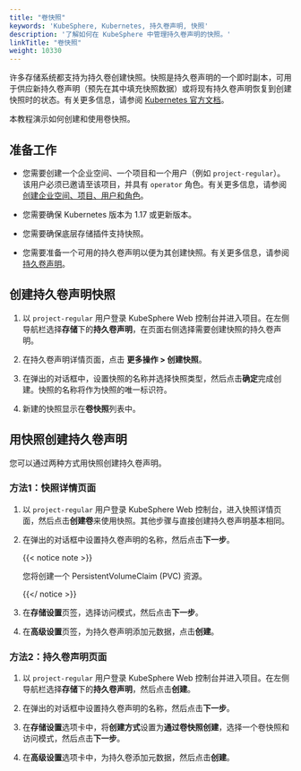 ```yaml
---
title: "卷快照"
keywords: 'KubeSphere, Kubernetes, 持久卷声明, 快照'
description: '了解如何在 KubeSphere 中管理持久卷声明的快照。'
linkTitle: "卷快照"
weight: 10330
---
```


许多存储系统都支持为持久卷创建快照。快照是持久卷声明的一个即时副本，可用于供应新持久卷声明（预先在其中填充快照数据）或将现有持久卷声明恢复到创建快照时的状态。有关更多信息，请参阅 [Kubernetes 官方文档](https://kubernetes.io/zh/docs/concepts/storage/volume-snapshots/)。

本教程演示如何创建和使用卷快照。

## 准备工作

- 您需要创建一个企业空间、一个项目和一个用户（例如 `project-regular`）。该用户必须已邀请至该项目，并具有 `operator` 角色。有关更多信息，请参阅[创建企业空间、项目、用户和角色](../../../quick-start/create-workspace-and-project/)。

- 您需要确保 Kubernetes 版本为 1.17 或更新版本。

- 您需要确保底层存储插件支持快照。

- 您需要准备一个可用的持久卷声明以便为其创建快照。有关更多信息，请参阅[持久卷声明](../volumes/)。

## 创建持久卷声明快照

1. 以 `project-regular` 用户登录 KubeSphere Web 控制台并进入项目。在左侧导航栏选择**存储**下的**持久卷声明**，在页面右侧选择需要创建快照的持久卷声明。

2. 在持久卷声明详情页面，点击 **更多操作 > 创建快照**。

3. 在弹出的对话框中，设置快照的名称并选择快照类型，然后点击**确定**完成创建。快照的名称将作为快照的唯一标识符。

4. 新建的快照显示在**卷快照**列表中。


## 用快照创建持久卷声明

您可以通过两种方式用快照创建持久卷声明。
### 方法1：快照详情页面

1. 以 `project-regular` 用户登录 KubeSphere Web 控制台，进入快照详情页面，然后点击**创建卷**来使用快照。其他步骤与直接创建持久卷声明基本相同。

2. 在弹出的对话框中设置持久卷声明的名称，然后点击**下一步**。

   {{< notice note >}}

   您将创建一个 PersistentVolumeClaim (PVC) 资源。

   {{</ notice >}} 

3. 在**存储设置**页签，选择访问模式，然后点击**下一步**。

4. 在**高级设置**页签，为持久卷声明添加元数据，点击**创建**。

### 方法2：持久卷声明页面

1. 以 `project-regular` 用户登录 KubeSphere Web 控制台并进入项目。在左侧导航栏选择**存储**下的**持久卷声明**，然后点击**创建**。

2. 在弹出的对话框中设置持久卷声明的名称，然后点击**下一步**。

3. 在**存储设置**选项卡中，将**创建方式**设置为**通过卷快照创建**，选择一个卷快照和访问模式，然后点击**下一步**。

4. 在**高级设置**选项卡中，为持久卷添加元数据，然后点击**创建**。